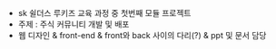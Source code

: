 - sk 쉴더스 루키즈 교육 과정 중 첫번째 모듈 프로젝트
- 주제 : 주식 커뮤니티 개발 및 배포 
- 웹 디자인 & front-end & front와 back 사이의 다리(?) & ppt 및 문서 담당 
